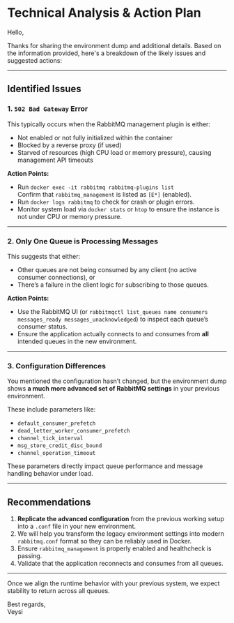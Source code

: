 
# Technical Analysis & Action Plan

Hello,

Thanks for sharing the environment dump and additional details. Based on the information provided, here's a breakdown of the likely issues and suggested actions:

---

## Identified Issues

### 1. `502 Bad Gateway` Error

This typically occurs when the RabbitMQ management plugin is either:

- Not enabled or not fully initialized within the container
- Blocked by a reverse proxy (if used)
- Starved of resources (high CPU load or memory pressure), causing management API timeouts

**Action Points:**

- Run `docker exec -it rabbitmq rabbitmq-plugins list`  
  Confirm that `rabbitmq_management` is listed as `[E*]` (enabled).
- Run `docker logs rabbitmq` to check for crash or plugin errors.
- Monitor system load via `docker stats` or `htop` to ensure the instance is not under CPU or memory pressure.

---

### 2. Only One Queue is Processing Messages

This suggests that either:

- Other queues are not being consumed by any client (no active consumer connections), or
- There’s a failure in the client logic for subscribing to those queues.

**Action Points:**

- Use the RabbitMQ UI (or `rabbitmqctl list_queues name consumers messages_ready messages_unacknowledged`) to inspect each queue’s consumer status.
- Ensure the application actually connects to and consumes from **all** intended queues in the new environment.

---

### 3. Configuration Differences

You mentioned the configuration hasn’t changed, but the environment dump shows **a much more advanced set of RabbitMQ settings** in your previous environment.

These include parameters like:

- `default_consumer_prefetch`
- `dead_letter_worker_consumer_prefetch`
- `channel_tick_interval`
- `msg_store_credit_disc_bound`
- `channel_operation_timeout`

These parameters directly impact queue performance and message handling behavior under load.

---

## Recommendations

1. **Replicate the advanced configuration** from the previous working setup into a `.conf` file in your new environment.
2. We will help you transform the legacy environment settings into modern `rabbitmq.conf` format so they can be reliably used in Docker.
3. Ensure `rabbitmq_management` is properly enabled and healthcheck is passing.
4. Validate that the application reconnects and consumes from all queues.

---

Once we align the runtime behavior with your previous system, we expect stability to return across all queues.

Best regards,  
Veysi
